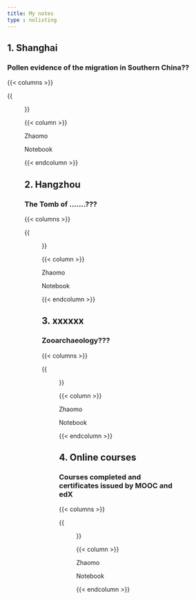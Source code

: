```yaml
---
title: My notes
type : nolisting
---
```

## 1. Shanghai 

### Pollen evidence of the migration in Southern China??

{{< columns >}}

{{<figure src="https://hellenshengfy.github.io/Nanyuewang.jpg">}}

{{< column >}}

Zhaomo 

Notebook

{{< endcolumn >}}


## 2. Hangzhou 

### The Tomb of .......???

{{< columns >}}

{{<figure src="https://hellenshengfy.github.io/Nanyuewang.jpg">}}

{{< column >}}

Zhaomo 

Notebook

{{< endcolumn >}}

## 3. xxxxxx

### Zooarchaeology???

{{< columns >}}

{{<figure src="https://hellenshengfy.github.io/Nanyuewang.jpg">}}

{{< column >}}

Zhaomo 

Notebook

{{< endcolumn >}}
## 4. Online courses

### Courses completed and certificates issued by MOOC and edX

{{< columns >}}

{{<figure src="https://hellenshengfy.github.io/Giza_edx.png">}}

{{< column >}}

Zhaomo 

Notebook

{{< endcolumn >}}
